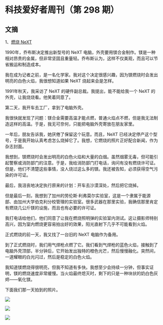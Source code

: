 # 科技爱好者周刊（第 298 期）

## 文摘

1、[燃烧 NeXT](https://simson.net/ref/1993/cubefire.html)

1990年，乔布斯决定推出新型号的 NeXT 电脑，外壳要用镁合金制作。镁是一种相对昂贵的金属，但非常坚固且重量轻。乔布斯认为，这样不仅美观，而且可以节省搬运和制造成本。

我在成为记者之前，是一名化学家。我对这个决定很感兴趣，因为镁燃烧时会发出明亮的白色火焰，我很想知道如果 NeXT 烧起来会是怎样。
 
1991年秋天，我采访了 NeXT 的硬件副总裁。我提出，能不能给我一个 NeXT 的外壳，让我烧烧看。他笑着同意了。

第二天，我开车去工厂，拿到了电脑外壳。

我很快就发现了问题：镁合金需要高温才能点燃，普通火焰点不燃，但是我无法制造这样的高温。于是，我无可奈何，只能把电脑外壳寄放在朋友家里。

一年后，朋友告诉我，她厌倦了保留这个玩意。而且，NeXT 已经决定停产这个型号，于是我开始认真考虑怎么烧掉它了。我想，它燃烧的照片正好配合新闻，作为杂志封面。

我想到，镁燃烧时会发出明亮的白色火焰和大量的白烟。虽然烟雾无毒，但可能引起警察或消防部门的注意。于是，我给消防部门打电话，询问有没有燃烧许可证。但是，他们不清楚这些事情，没人烧过这么多的镁。我还被告知，必须获得空气污染的许可证。
 
最后，我沮丧地决定执行原来的计划：开车去沙漠深处，然后把它烧掉。

但是最后一刻，我想到了加州的劳伦斯·利弗莫尔实验室，这是一个隶属于能源部、由加州大学伯克利分校管理的实验室。很多武器在那里实验，我确信那里肯定有燃烧几公斤镁的设施，而且也有必要的许可证。

我打电话给他们，他们同意了让我在燃烧照明弹的实验室内测试。这让摄影师特别高兴，因为室内燃烧更容易拍出好的效果，阳光直射下几乎不可能看到火焰。

正式燃烧的前一天，我又找了一台旧的 NeXT 电脑作为备用。
 
到了正式燃烧时，我们用气焊枪点燃了它。我们看到气焊枪的蓝色火焰，接触到了电脑外壳顶部，半分钟后，它开始发出独特的橙色光芒，然后慢慢融化。突然间，一道耀眼的白光闪过，然后是稳定的白色火焰。

我知道镁燃烧得很明亮，但我不知道有多快。我想至少会持续一分钟，但事实证明，镁的燃烧速度非常缓慢。当火焰最终熄灭时，剩下的只是一种块状的奶白色灰烬——氧化镁。

下面我们那一天拍到的照片。

![](https://cdn.beekka.com/blogimg/asset/202311/bg2023111302.webp)

![](https://cdn.beekka.com/blogimg/asset/202311/bg2023111303.webp)

![](https://cdn.beekka.com/blogimg/asset/202311/bg2023111301.webp)